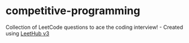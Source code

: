 # competitive-programming
Collection of LeetCode questions to ace the coding interview! - Created using [LeetHub v3](https://github.com/raphaelheinz/LeetHub-3.0)
